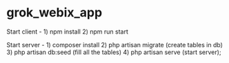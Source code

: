 # grok_webix_app
Start client - 1) npm install 2) npm run start

Start server - 1) composer install 2) php artisan migrate (create tables in db) 3) php artisan db:seed (fill all the tables) 4) php artisan serve (start server);